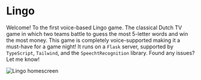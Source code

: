 # Lingo
Welcome! To the first voice-based Lingo game. The classical Dutch TV game in which two teams battle to guess the most 5-letter words and win the most money. This game is completely voice-supported making it a must-have for a game night! It runs on a `Flask` server, supported by `TypeScript`, `Tailwind`, and the `SpeechtRecognition` library. Found any issues? Let me know!

![Lingo homescreen](https://user-images.githubusercontent.com/38155424/147990601-0bd76c94-c1c0-42a0-9a7b-767d90631166.png)
